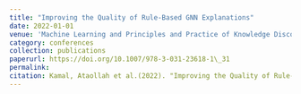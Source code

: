 ```yaml
---
title: "Improving the Quality of Rule-Based GNN Explanations"
date: 2022-01-01
venue: 'Machine Learning and Principles and Practice of Knowledge Discovery in Databases - ECML PKDD'
category: conferences
collection: publications
paperurl: https://doi.org/10.1007/978-3-031-23618-1\_31
permalink: 
citation: Kamal, Ataollah et al.(2022). "Improving the Quality of Rule-Based GNN Explanations". Machine Learning and Principles and Practice of Knowledge Discovery in Databases - ECML PKDD.
---
```

